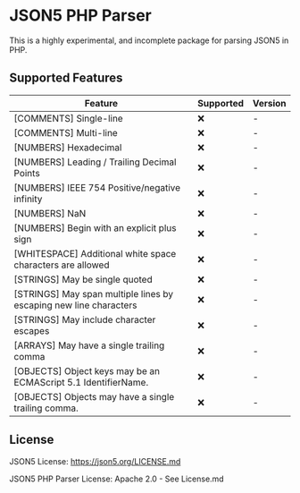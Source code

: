 # JSON5 PHP Parser
This is a highly experimental, and incomplete package for parsing JSON5 in PHP.

## Supported Features
| Feature                                                           | Supported | Version |
|-------------------------------------------------------------------|-----------|---------|
| [COMMENTS] Single-line                                            | :x:       | -       |
| [COMMENTS] Multi-line                                             | :x:       | -       |
| [NUMBERS] Hexadecimal                                             | :x:       | -       |
| [NUMBERS] Leading / Trailing Decimal Points                       | :x:       | -       |
| [NUMBERS] IEEE 754 Positive/negative infinity                     | :x:       | -       |
| [NUMBERS] NaN                                                     | :x:       | -       |
| [NUMBERS] Begin with an explicit plus sign                        | :x:       | -       |
| [WHITESPACE] Additional white space characters are allowed        | :x:       | -       |
| [STRINGS] May be single quoted                                    | :x:       | -       |
| [STRINGS] May span multiple lines by escaping new line characters | :x:       | -       |
| [STRINGS] May include character escapes                           | :x:       | -       |
| [ARRAYS] May have a single trailing comma                         | :x:       | -       |
| [OBJECTS] Object keys may be an ECMAScript 5.1 IdentifierName.    | :x:       | -       |
| [OBJECTS] Objects may have a single trailing comma.               | :x:       | -       |

## License
JSON5 License: https://json5.org/LICENSE.md

JSON5 PHP Parser License: Apache 2.0 - See License.md
